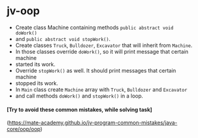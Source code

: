 # jv-oop

- Create class Machine containing methods `public abstract void doWork()` 
- and `public abstract void stopWork()`.  
- Create classes `Truck`, `Bulldozer`, `Excavator` that will inherit from `Machine`.
- In those classes override `doWork()`, so it will print message that certain machine 
- started its work.
- Override `stopWork()` as well. It should print messages that certain machine 
- stopped its work.
- In `Main` class create `Machine` array with `Truck`, `Bulldozer` and `Excavator` 
- and call methods `doWork()` and `stopWork()` in a loop.

#### [Try to avoid these common mistakes, while solving task]
(https://mate-academy.github.io/jv-program-common-mistakes/java-core/oop/oop)
